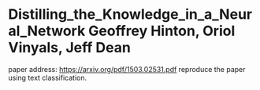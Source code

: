 # Distilling_the_Knowledge_in_a_Neural_Network Geoffrey Hinton, Oriol Vinyals, Jeff Dean
paper address: https://arxiv.org/pdf/1503.02531.pdf
reproduce the paper using text classification.
